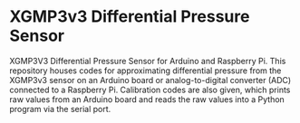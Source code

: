 # XGMP3v3 Differential Pressure Sensor
XGMP3V3 Differential Pressure Sensor for Arduino and Raspberry Pi. This repository houses codes for approximating differential pressure from the XGMP3v3 sensor on an Arduino board or analog-to-digital converter (ADC) connected to a Raspberry Pi. Calibration codes are also given, which prints raw values from an Arduino board and reads the raw values into a Python program via the serial port. 


